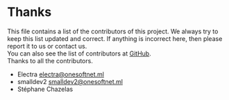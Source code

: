 # Thanks
This file contains a list of the contributors of this project. We always try to keep this list updated and correct.
If anything is incorrect here, then please report it to us or contact us.<br>
You can also see the list of contributors at [GitHub](https://github.com/onesoft-sudo/invention-framework/graphs/contributors).<br>
Thanks to all the contributors.

- Electra <electra@onesoftnet.ml>
- smalldev2 <smalldev2@onesoftnet.ml>
- Stéphane Chazelas

